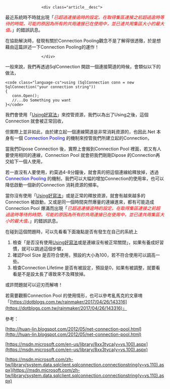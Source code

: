                     <div class="article__desc">

最近系統時不時就出現「<span style="color:#FF0000;">*已超過連接逾時的設定。在取得集區連接之前超過逾時等待的時間，可能的原因為所有的共用連接已在使用中，並已達共用集區大小的最大值。*</span>」的錯誤訊息。

在協助解決時，發現有關於Connection Pooling觀念不是了解得很透徹，於是想藉由這篇詳述一下Connection Pooling的運作！

                    </div>

一般來說，我們再透過SqlConnection 開啟一個連接閘道的時候，會類似以下的做法，

    <code class="language-cs">using (SqlConnection conn = new SqlConnection("your connection string"))
    {
       conn.Open();
       //...Do Something you want
    }</code>

我們會使用「[Using好寫法](https://dotblogs.com.tw/harry/2016/07/14/113255)」來控管資源，我們以為出了Using之後，這個Connection 就會被正常回收，

但實際上並非如此，由於建立起一個連線閘道是非常消耗資源的，也因此.Net 本身有一個 <span style="color:#0000FF;">Connection Pooling </span>的機制來控管我們所建立起的Connection，

當我們Dipose Connection 後，實際上會搬到Connection Pool 裡面，若又有人要使用相同的連線，Connection Pool 就會把我們剛剛Dipose 的Connection再交給下一個人使用，

若一直沒有人要使用，約莫過4-8分鐘後，就會真的把這個連線給釋放掉，透過<span style="color:#0000FF;">Connection Pooling </span>的機制，我們可以大幅的增加Connection的使用率，也可以降低啟動一個新的Connection 消耗資源的頻率。

當你沒有使用「[Using好寫法](https://dotblogs.com.tw/harry/2016/07/14/113255)」或是正常的釋放資源，就會有越來越多的Connection 被啟動，又或是同一個時間突然爆量的連線進來，都有可能造成Connection Pool 爆滿而出現「<span style="color:#FF0000;">*已超過連接逾時的設定。在取得集區連接之前超過逾時等待的時間，可能的原因為所有的共用連接已在使用中，並已達共用集區大小的最大值。*</span>」的錯誤訊息。

在碰到這個問題時，可以先看看下面幾點是否有發生在自己的系統上

1.  檢查「是否沒有使用[Using好寫法](https://dotblogs.com.tw/harry/2016/07/14/113255)或是連線沒有被正常關閉」，如果有養成好習慣，就可以跳過這個步驟，
2.  確認Pool Size 是否符合使用，預設的大小為100，若不符合使用可以調高一些。
3.  檢查Connection Lifetime 是否有被設定，預設是0，如果有被調整，就要看看是不是設太長了導致來不及釋放掉。

或許問題就可以迎刃而解唷！

若需要觀察Connection Pool 的使用情形，也可以參考亂馬克的文章唷「[https://dotblogs.com.tw/rainmaker/2017/04/26/143316](https://dotblogs.com.tw/rainmaker/2017/04/26/143316)」

參考：

[http://huan-lin.blogspot.com/2012/05/net-connection-pool.html](http://huan-lin.blogspot.com/2012/05/net-connection-pool.html)

[https://msdn.microsoft.com/en-us/library/8xx3tyca(v=vs.100).aspx](https://msdn.microsoft.com/en-us/library/8xx3tyca(v=vs.100).aspx)

[https://msdn.microsoft.com/zh-tw/library/system.data.sqlclient.sqlconnection.connectionstring(v=vs.110).aspx](https://msdn.microsoft.com/zh-tw/library/system.data.sqlclient.sqlconnection.connectionstring(v=vs.110).aspx)

                